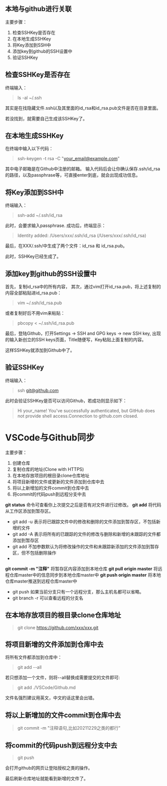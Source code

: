 ## 本地与github进行关联
主要步骤：
1. 检查SSHKey是否存在
2. 在本地生成SSHKey
3. 将Key添加到SSH中
4. 添加key到github的SSH设置中
5. 验证SSHKey

## 检查SSHKey是否存在
终端输入：
> ls -al ~/.ssh

其实是在找隐藏文件.ssh以及其里面的id_rsa和id_rsa.pub文件是否在目录里面。

若没找到，就需要自己生成该SSHKey了。

## 在本地生成SSHKey
在终端中输入以下代码：
> ssh-keygen -t rsa -C "your_email@example.com"

其中电子邮箱是在Github中注册的邮箱。
输入代码后会让你确认保存.ssh/id_rsa的路径，以及passphrase等，可直接enter到底，就会出现成功信息。

## 将Key添加到SSH中
终端输入：
> ssh-add ~/.ssh/id_rsa

此时，会要求输入passphrase.
成功后，终端显示：
> Identity added: /Users/xxx/.ssh/id_rsa (/Users/xxx/.ssh/id_rsa)

最后，在XXX/.ssh/中生成了两个文件：id_rsa 和 id_rsa.pub。

此时，SSHKey已经生成了。

## 添加key到github的SSH设置中
首先，复制id_rsa中的所有内容，
其次，通过vim打开id_rsa.pub，将上述复制的内容全部粘贴进id_rsa.pub：
> vim ~/.ssh/id_rsa.pub

或者复制好后不用vim来粘贴：
> pbcopy < ~/.ssh/id_rsa.pub

最后，登陆Github，打开Settings -> SSH and GPG keys -> new SSH key, 出现的输入新创立的SSH keys页面，Title随便写，Key粘贴上面复制的内容。

这样SSHKey就添加到Github中了。

## 验证SSHKey
终端输入：
> ssh git@github.com

此时会验证SSHKey是否可以访问Github，若成功则显示如下：
> Hi your_name! You've successfully authenticated, but GitHub does not provide shell access.Connection to github.com closed.

# VSCode与Github同步
主要步骤：
1. 创建仓库
2. 复制仓库的地址(Clone with HTTPS)
3. 在本地存放项目的根目录clone仓库地址
4. 将项目新增的文件或更新的文件添加到仓库中去
5. 将以上新增加的文件commit到仓库中去
6. 将commit的代码push到远程分支中去

**git status** 命令可查看你上次提交之后是否有对文件进行过修改。
**git add** 将代码从工作区添加到暂存区。
* git add -u 表示将已跟踪文件中的修改和删除的文件添加到暂存区，不包括新增的文件
* git add -A 表示将所有的已跟踪的文件的修改与删除和新增的未跟踪的文件都添加到暂存区
* git add 不加参数默认为将修改操作的文件和未跟踪新添加的文件添加到暂存区，但不包括删除操作
* 
**git commit -m "注释"** 将暂存区内容添加到本地仓库
**git pull origin master** 将远程仓库master中的信息同步到本地仓库master中
**git push origin master** 将本地仓库master推送到远程仓库master中
* git push 如果当前分支只有一个远程分支，那么主机名都可以省略。
* git branch -r 可以查看远程的分支名
## 在本地存放项目的根目录clone仓库地址
> git clone https://github.com/xxx/xxx.git

## 将项目新增的文件添加到仓库中去
将所有文件都添加到仓库中：
> git add --all

若只想添加一个文件，则将--all替换成需要提交的文件即可:
> git add ./VSCode/Github.md

文件名强烈建议用英文，中文的话这里会出错。

## 将以上新增加的文件commit到仓库中去
> git commit -m "注释语句,比如20211229之类的都行"

## 将commit的代码push到远程分支中去
> git push

会打开github的网页让登陆授权之类的操作。

最后刷新仓库地址就能看到新增的文件了。